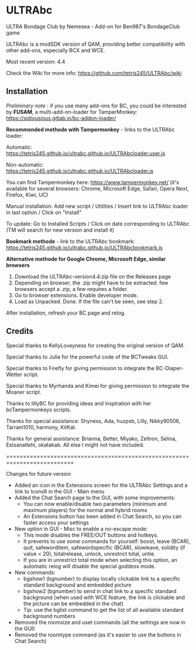 # ULTRAbc

ULTRA Bondage Club by Nemesea - Add-on for Ben987's BondageClub game

ULTRAbc is a modSDK version of QAM, providing better compatibility with other add-ons, especially BCX and WCE.

Most recent version: 4.4

Check the Wiki for more info: https://github.com/tetris245/ULTRAbc/wiki

## Installation 

*Preliminary note* : if you use many add-ons for BC, you could be interested by **FUSAM**, a multi-add-on-loader for TamperMonkey: https://sidiousious.gitlab.io/bc-addon-loader/

**Recommended methode with Tampermonkey** - links to the ULTRAbc loader: 

Automatic: https://tetris245.github.io/ultrabc.github.io/ULTRAbcloader.user.js

Non-automatic: https://tetris245.github.io/ultrabc.github.io/ULTRAbcloader.js

You can find Tampermonkey here: https://www.tampermonkey.net/ (it's available for several browsers: Chrome, Microsoft Edge, Safari, Opera Next, Firefox, Kiwi, UC)

Manual installation: Add new script / Utilities / Insert link to ULTRAbc loader in last option / Click on "Install"

To update: Go to Installed Scripts / Click on date corresponding to ULTRAbc (TM will search for new version and install it)

**Bookmark methode** - link to the ULTRAbc bookmark: https://tetris245.github.io/ultrabc.github.io/ULTRAbcbookmark.js

**Alternative methode for Google Chrome, Microsoft Edge, similar browsers**
1. Download the ULTRAbc-version4.4.zip file on the Releases page
2. Depending on browser, the .zip might have to be extracted. few browsers accept a .zip, a few requires a folder.
3. Go to browser extensions. Enable developer mode.
4. Load as Unpacked. Done. If the file can't be seen, see step 2.

After installation, refresh your BC page and relog.

## Credits

Special thanks to KellyLoveyness for creating the original version of QAM.

Special thanks to Julia for the powerful code of the BCTweaks GUI.

Special thanks to Firefly for giving permission to integrate the BC-Diaper-Wetter script.

Special thanks to Myrhanda and Kimei for giving permission to integrate the Moaner script.

Thanks to lillyBC for providing ideas and inspiration with her bcTampermonkeys scripts.

Thanks for special assistance:
Shyness, Ada, huzpsb, Lilly, Nikky90506, Tarram1010, harmony, KitKat.

Thanks for general assistance:
Brianna, Better, Miyako, Zeltron, Selina, Estsanatlehi, okatakab.
All else I might not have included.



==========================================================================

Changes for future version

* Added an icon in the Extensions screen for the ULTRAbc Settings and a link to Icons8 in the GUI - Main menu
* Added the Chat Search page to the GUI, with some improvements:
  - You can now enable/disable two parameters (minimum and maximum players) for the normal and hybrid rooms
  - An Extensions button has been added in Chat Search, so you can faster access your settings
* New option in GUI - Misc to enable a no-escape mode:
  - This mode disables the FREE/OUT buttons and hotkeys.
  - It prevents to use some commands for yourself: boost, leave (BCAR), quit, safeworditem, safewordspecific (BCAR), slowleave, solidity (if value < 20), totalrelease, unlock, unrestrict total, untie.
  - If you are in unrestrict total mode when selecting this option, an automatic relog will disable the special goddess mode.
* New commands:
  - bgshow1 (bgnumber) to display locally clickable link to a specific standard background and embedded picture
  - bgshow2 (bgnumber) to send in chat link to a specific standard background (when used with WCE feature, the link is clickable and the picture can be embedded in the chat)
  - Tip: use the bglist command to get the list of all available standard background numbers
* Removed the roomsize and uset commands (all the settings are now in the GUI)
* Removed the roomtype command (as it's easier to use the buttons in Chat Search)



